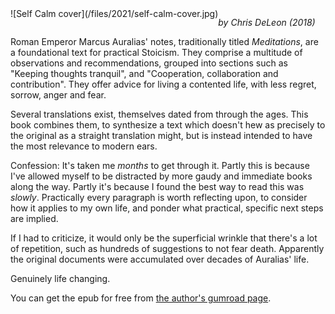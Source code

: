 <!--
.. title: Self-Calm
.. slug: self-calm
.. date: 2021-06-03 07:38:57 UTC-05:00
.. tags: media,book,non-fiction,history
-->

<span style="float: left">
![Self Calm cover](/files/2021/self-calm-cover.jpg)
</span>

*by Chris DeLeon (2018)*

Roman Emperor Marcus Auralias' notes, traditionally titled *Meditations*,
are a foundational text for practical Stoicism. They comprise a multitude of
observations and recommendations, grouped into sections such as "Keeping
thoughts tranquil", and "Cooperation, collaboration and contribution". They
offer advice for living a contented life, with less regret, sorrow, anger and
fear.

Several translations exist, themselves dated from through the ages. This book
combines them, to synthesize a text which doesn't hew as precisely to the
original as a straight translation might, but is instead intended to have the
most relevance to modern ears.

Confession: It's taken me *months* to get through it. Partly this is because
I've allowed myself to be distracted by more gaudy and immediate books along
the way. Partly it's because I found the best way to read this was *slowly*.
Practically every paragraph is worth reflecting upon, to consider how it
applies to my own life, and ponder what practical, specific next steps are
implied.

If I had to criticize, it would only be the superficial wrinkle that there's
a lot of repetition, such as hundreds of suggestions to not fear death.
Apparently the original documents were accumulated over decades of Auralias'
life.

Genuinely life changing.

You can get the epub for free from
[the author's gumroad page](https://gumroad.com/l/self-calm).

<br style="clear: left" />

